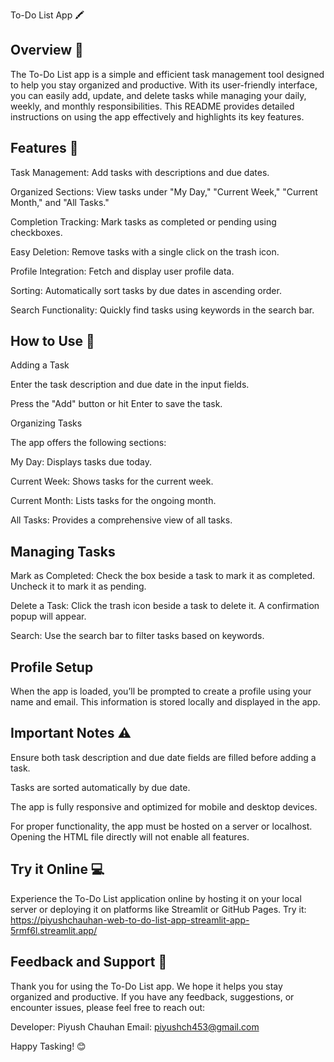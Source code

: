 To-Do List App 🖍

## Overview 🌟

The To-Do List app is a simple and efficient task management tool designed to help you stay organized and productive. With its user-friendly interface, you can easily add, update, and delete tasks while managing your daily, weekly, and monthly responsibilities. This README provides detailed instructions on using the app effectively and highlights its key features.

## Features 🚀

Task Management: Add tasks with descriptions and due dates.

Organized Sections: View tasks under "My Day," "Current Week," "Current Month," and "All Tasks."

Completion Tracking: Mark tasks as completed or pending using checkboxes.

Easy Deletion: Remove tasks with a single click on the trash icon.

Profile Integration: Fetch and display user profile data.

Sorting: Automatically sort tasks by due dates in ascending order.

Search Functionality: Quickly find tasks using keywords in the search bar.

## How to Use 📖

Adding a Task

Enter the task description and due date in the input fields.

Press the "Add" button or hit Enter to save the task.

Organizing Tasks

The app offers the following sections:

My Day: Displays tasks due today.

Current Week: Shows tasks for the current week.

Current Month: Lists tasks for the ongoing month.

All Tasks: Provides a comprehensive view of all tasks.

## Managing Tasks

Mark as Completed: Check the box beside a task to mark it as completed. Uncheck it to mark it as pending.

Delete a Task: Click the trash icon beside a task to delete it. A confirmation popup will appear.

Search: Use the search bar to filter tasks based on keywords.

## Profile Setup

When the app is loaded, you’ll be prompted to create a profile using your name and email. This information is stored locally and displayed in the app.

## Important Notes ⚠️

Ensure both task description and due date fields are filled before adding a task.

Tasks are sorted automatically by due date.

The app is fully responsive and optimized for mobile and desktop devices.

For proper functionality, the app must be hosted on a server or localhost. Opening the HTML file directly will not enable all features.

## Try it Online 💻

Experience the To-Do List application online by hosting it on your local server or deploying it on platforms like Streamlit or GitHub Pages.
Try it: https://piyushchauhan-web-to-do-list-app-streamlit-app-5rmf6l.streamlit.app/

## Feedback and Support 📢

Thank you for using the To-Do List app. We hope it helps you stay organized and productive. If you have any feedback, suggestions, or encounter issues, please feel free to reach out:

Developer: Piyush Chauhan
Email: piyushch453@gmail.com

Happy Tasking! 😊

